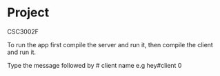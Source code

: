 # Project
CSC3002F

To run the app first compile the server and run it, then compile the client and run it.
 
Type the message followed by # client name e.g hey#client 0
